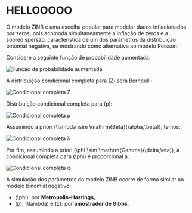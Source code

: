 # HELLOOOOO

O modelo ZINB é uma escolha popular para modelar dados inflacionados por zeros, pois acomoda simultaneamente a inflação de zeros e a sobredispersão, característica de um dos parâmetros da distribuição binomial negativa, se mostrando como alternativa ao modelo Poisson.

Considere a seguinte função de probabilidade aumentada:

![Função de probabilidade aumentada](https://latex.codecogs.com/png.image?\dpi{150}f(\mathbf{x},\;z\mid\lambda,\phi)%20=%20\prod_{i=1}^{n}%20\left[%20\frac{\Gamma(\phi&space;+&space;x_i)}{\Gamma(\phi)x_i!}&space;\lambda^{\phi}(1-\lambda)^{x_i}(1-p)\right]^{1-z_i}%20\left[p\,I(x_i%20=%200)\right]^{z_i})

A distribuição condicional completa para \(Z\) será Bernoulli:

![Condicional completa Z](https://latex.codecogs.com/png.image?\dpi{150}Z_i\mid\mathbf{x},\lambda,\phi%20\sim\mathrm{Bernoulli}\left(\frac{pI(x_i=0)}{pI(x_i=0)%20+%20\frac{\Gamma(\phi&space;+&space;x_i)}{\Gamma(\phi)x_i!}\lambda^{\phi}(1-\lambda)^{x_i}(1-p)}\right))

Distribuição condicional completa para \(p\):

![Condicional completa p](https://latex.codecogs.com/png.image?\dpi{150}p\mid\mathbf{x},\lambda,\phi%20\sim%20\mathrm{Beta}\left(\sum_{i=1}^nz_i+1,\;n-\sum_{i=1}^nz_i+1\right))

Assumindo a priori \(\lambda \sim \mathrm{Beta}(\alpha,\beta)\), temos:

![Condicional completa λ](https://latex.codecogs.com/png.image?\dpi{150}\lambda\mid\mathbf{x},z,\phi%20\sim%20\mathrm{Beta}\left(\phi\sum_{i=1}^n(1-z_i)&plus;\alpha,\;\sum_{i=1}^n&space;x_i(1-z_i)&plus;\beta\right))

Por fim, assumindo a priori \(\phi \sim \mathrm{Gamma}(\delta,\eta)\), a condicional completa para \(\phi\) é proporcional a:

![Condicional completa φ](https://latex.codecogs.com/png.image?\dpi{150}\pi(\phi\mid\mathbf{x},z,\lambda)%20\propto%20\prod_{i=1}^{n}%20\frac{\Gamma(\phi+x_i)}{\Gamma(\phi)}\lambda^{\phi}%20\cdot\phi^{\delta-1}%20e^{-\eta\phi})

A simulação dos parâmetros do modelo ZINB ocorre de forma similar ao modelo binomial negativo:
- \(\phi\): por **Metropolis–Hastings**,
- \(p\), \(\lambda\) e \(z\): por **amostrador de Gibbs**.
